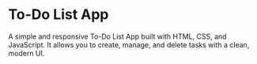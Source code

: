 # To-Do List App
A simple and responsive To-Do List App built with HTML, CSS, and JavaScript.
It allows you to create, manage, and delete tasks with a clean, modern UI.
